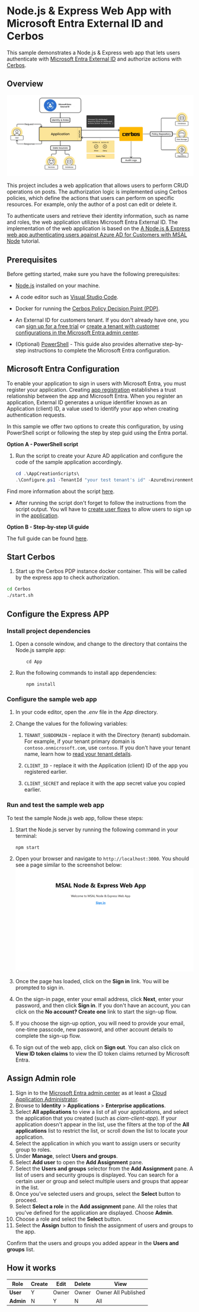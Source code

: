 # Node.js & Express Web App with Microsoft Entra External ID and Cerbos

This sample demonstrates a Node.js & Express web app that lets users authenticate with [Microsoft Entra External ID](https://learn.microsoft.com/en-us/entra/external-id/external-identities-overview) and authorize actions with [Cerbos](https://cerbos.dev/).

## Overview
![architecture](media/entra-cerbos.jpg)

This project includes a web application that allows users to perform CRUD operations on posts. The authorization logic is implemented using Cerbos policies, which define the actions that users can perform on specific resources. For example, only the author of a post can edit or delete it.

To authenticate users and retrieve their identity information, such as name and roles, the web application utilizes Microsoft Entra External ID. The implementation of the web application is based on the [A Node.js & Express web app authenticating users against Azure AD for Customers with MSAL Node](https://github.com/Azure-Samples/ms-identity-ciam-javascript-tutorial/tree/main/1-Authentication/5-sign-in-express) tutorial.

## Prerequisites

Before getting started, make sure you have the following prerequisites:

- [Node.js](https://nodejs.org) installed on your machine.

- A code editor such as [Visual Studio Code](https://code.visualstudio.com/download).

- Docker for running the [Cerbos Policy Decision Point (PDP)](https://docs.cerbos.dev/cerbos/0.6.0/installation/container.html).

- An External ID for customers tenant. If you don't already have one, you can [sign up for a free trial](https://aka.ms/ciam-free-trial?wt.mc_id=ciamcustomertenantfreetrial_linkclick_content_cnl) or [create a tenant with customer configurations in the Microsoft Entra admin center](https://learn.microsoft.com/en-us/entra/external-id/customers/quickstart-tenant-setup).

- (Optional) [PowerShell](https://learn.microsoft.com/en-us/powershell/scripting/install/installing-powershell) - This guide also provides alternative step-by-step instructions to complete the Microsoft Entra configuration.

## Microsoft Entra Configuration

To enable your application to sign in users with Microsoft Entra, you must register your application. Creating [app registration](https://learn.microsoft.com/en-us/entra/identity-platform/quickstart-register-app) establishes a trust relationship between the app and Microsoft Entra. When you register an application, External ID generates a unique identifier known as an Application (client) ID, a value used to identify your app when creating authentication requests.

In this sample we offer two options to create this configuration, by using PowerShell script or following the step by step guid using the Entra portal. 

**Option A - PowerShell script**

1. Run the script to create your Azure AD application and configure the code of the sample application accordingly.

   ```PowerShell
   cd .\AppCreationScripts\
   .\Configure.ps1 -TenantId "your test tenant's id" -AzureEnvironmentName "[Optional] - Azure environment, defaults to 'Global'"
   ```

Find more information about the script [here](./AppCreationScripts/AppCreationScripts.md).

- After running the script don't forget to follow the instructions from the script output. You wll have to [create user flows](https://learn.microsoft.com/en-us/entra/external-id/customers/how-to-user-flow-sign-up-sign-in-customers) to allow users to sign up in the [application](https://learn.microsoft.com/en-us/entra/external-id/customers/how-to-user-flow-add-application).

**Option B - Step-by-step UI guide**

The full guide can be found [here](./EntraStepByStepGuide.md).

## Start Cerbos

1. Start up the Cerbos PDP instance docker container. This will be called by the express app to check authorization.

```bash
cd Cerbos
./start.sh
```

## Configure the Express APP

### Install project dependencies

1. Open a console window, and change to the directory that contains the Node.js sample app:

    ```console
        cd App
    ```

1. Run the following commands to install app dependencies:

    ```console
        npm install
    ```
### Configure the sample web app

1. In your code editor, open the *.env* file in the *App* directory.

1. Change the values for the following variables:

    1. `TENANT_SUBDOMAIN` - replace it with the Directory (tenant) subdomain. For example, if your tenant primary domain is `contoso.onmicrosoft.com`, use `contoso`. If you don't have your tenant name, learn how to [read your tenant details](how-to-create-customer-tenant-portal.md#get-the-customer-tenant-details).

    1. `CLIENT_ID` - replace it with the Application (client) ID of the app you registered earlier.
   
    1. `CLIENT_SECRET` and replace it with the app secret value you copied earlier.
 

### Run and test the sample web app

To test the sample Node.js web app, follow these steps:

1. Start the Node.js server by running the following command in your terminal:

    ```console
    npm start 
    ```

2. Open your browser and navigate to `http://localhost:3000`. You should see a page similar to the screenshot below:
   ![msla_web_app_screenshot](/media/msal_node_web_app_signin.png) 

3. Once the page has loaded, click on the **Sign in** link. You will be prompted to sign in.

4. On the sign-in page, enter your email address, click **Next**, enter your password, and then click **Sign in**. If you don't have an account, you can click on the **No account? Create one** link to start the sign-up flow.

5. If you choose the sign-up option, you will need to provide your email, one-time passcode, new password, and other account details to complete the sign-up flow. 

6. To sign out of the web app, click on **Sign out**. You can also click on **View ID token claims** to view the ID token claims returned by Microsoft Entra.

## Assign Admin role

1. Sign in to the [Microsoft Entra admin center](https://entra.microsoft.com) as at least a [Cloud Application Administrator](~/identity/role-based-access-control/permissions-reference.md#cloud-application-administrator). 
1. Browse to **Identity** > **Applications** > **Enterprise applications**.
1. Select **All applications** to view a list of all your applications, and select the application that you created (such as *ciam-client-app*). If your application doesn't appear in the list, use the filters at the top of the **All applications** list to restrict the list, or scroll down the list to locate your application.
1. Select the application in which you want to assign users or security group to roles.
1. Under **Manage**, select **Users and groups**.
1. Select **Add user** to open the **Add Assignment** pane.
1. Select the **Users and groups** selector from the **Add Assignment** pane. A list of users and security groups is displayed. You can search for a certain user or group and select multiple users and groups that appear in the list.
1. Once you've selected users and groups, select the **Select** button to proceed.
1. Select **Select a role** in the **Add assignment** pane. All the roles that you've defined for the application are displayed. Choose **Admin**. 
1. Choose a role and select the **Select** button.
1. Select the **Assign** button to finish the assignment of users and groups to the app.

Confirm that the users and groups you added appear in the **Users and groups** list.

## How it works

| Role      | Create  |   Edit  | Delete  |   View              |
| --------- | ------- | ------- | ------- | -------             |
| **User**  |    Y    |  Owner  |  Owner  | Owner All Published |
| **Admin** |    N    |    Y    |    N    |    All              |
